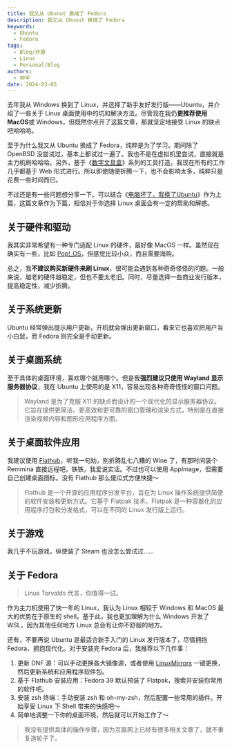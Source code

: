 ```yaml
---
title: 我又从 Ubunut 换成了 Fedora
description: 我又从 Ubunut 换成了 Fedora
keywords:
  - Ubuntu
  - Fedora
tags:
  - Blog/开源
  - Linux
  - Personal/Blog
authors:
  - 仲平
date: 2024-03-05
---
```


去年我从 Windows 换到了 Linux，并选择了新手友好发行版——Ubuntu，并介绍了一些关于 Linux 桌面使用中的坑和解决方法。尽管现在我仍**更推荐使用 MacOS**或 Windows，但既然你点开了这篇文章，那就坚定地接受 Linux 的缺点吧哈哈哈。

至于为什么我又从 Ubuntu 换成了 Fedora，纯粹是为了学习。期间除了 OpenBSD 没尝试过，基本上都试过一遍了。我也不是在虚拟机里尝试，直接就是主力机刷哈哈哈。另外，基于《[数字文具盒](https://blog.7wate.com/tags/%E6%95%B0%E5%AD%97%E6%96%87%E5%85%B7%E7%9B%92)》系列的工具打造，我现在所有的工作几乎都基于 Web 形式进行。所以即使随便折腾一下，也不会影响太多，纯粹只是花费一些时间而已。

不过还是有一些问题想分享一下。可以结合《[电脑坏了，我换了Ubuntu](https://blog.7wate.com/archives/dian-nao-huai-le--wo-huan-le-ubuntu)》作为上篇，这篇文章作为下篇，相信对于你选择 Linux 桌面会有一定的帮助和解惑。

## 关于硬件和驱动

我其实非常希望有一种专门适配 Linux 的硬件，最好像 MacOS 一样。虽然现在确实有一些，比如 [Pop!_OS](https://pop.system76.com/)，但感觉比较小众，而且需要海购。

总之，我**不建议购买新硬件来刷 Linux**，很可能会遇到各种奇奇怪怪的问题。一般来说，越老的硬件越稳定，但也不要太老旧。同时，尽量选择一些商业发行版本，提高稳定性，减少折腾。

## 关于系统更新

Ubuntu 经常弹出提示用户更新，开机就会弹出更新窗口，看来它也喜欢把用户当小白鼠，而 Fedora 则完全是手动更新。

## 关于桌面系统

至于具体的桌面环境，喜欢哪个就用哪个。但是我**强烈建议只使用 Wayland 显示服务器协议**，我在 Ubuntu 上使用的是 X11，容易出现各种奇奇怪怪的窗口问题。

> Wayland 是为了克服 X11 的缺点而设计的一个现代化的显示服务器协议。它旨在提供更简洁、更高效和更可靠的窗口管理和渲染方式，特别是在直接渲染视频内容和图形应用程序方面。

## 关于桌面软件应用

我建议使用 [Flathub](https://flathub.org/zh-Hans)，听我一句劝，别折腾乱七八糟的 Wine 了，有那时间装个 Remmina 直接远程吧，铁铁，我爱说实话。不过也可以使用 AppImage，但需要自己创建桌面图标。没有 Flathub 那么傻瓜式方便快捷～

> Flathub 是一个开源的应用程序分发平台，旨在为 Linux 操作系统提供简便的软件安装和更新方式。它基于 Flatpak 技术，Flatpak 是一种容器化的应用程序打包和分发格式，可以在不同的 Linux 发行版上运行。

## 关于游戏

我几乎不玩游戏，纵使装了 Steam 也没怎么尝试过……

## 关于 Fedora

> Linus Torvalds 代言，你值得一试。

作为主力机使用了快一年的 Linux，我认为 Linux 相较于 Windows 和 MacOS 最大的优势在于原生的 shell。基于此，我也更加理解为什么 Windows 开发了 WSL，因为其他任何地方 Linux 总会有让你不舒服的地方。

还有，不要再说 Ubuntu 是最适合新手入门的 Linux 发行版本了，尽情拥抱 Fedora，拥抱现代化。对于安装完 Fedora 后，我推荐以下几件事：

1. 更新 DNF 源：可以手动更换各大镜像源，或者使用 [LinuxMirrors](https://linuxmirrors.cn/) 一键更换，然后更新系统和应用程序软件包。
2. 基于 Flathub 安装应用：Fedora 39 默认预装了 Flatpak，搜索并安装你常用的软件吧。
3. 安装 zsh 终端：手动安装 zsh 和 oh-my-zsh，然后配置一些常用的插件。开始享受 Linux 下 Shell 带来的快感吧～
4. 简单地调整一下你的桌面环境，然后就可以开始工作了～

> 我没有提供具体的操作步骤，因为互联网上已经有很多相关文章了，就不重复造轮子了。
